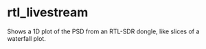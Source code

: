 # rtl_livestream
Shows a 1D plot of the PSD from an RTL-SDR dongle, like slices of a waterfall plot.

